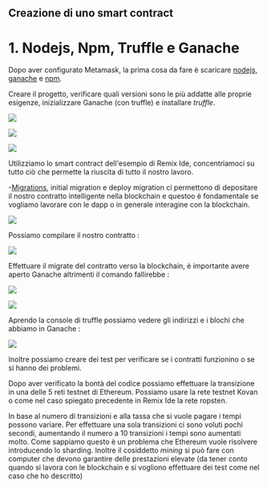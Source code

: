 ## Creazione di uno smart contract 

# 1. Nodejs, Npm, Truffle e Ganache

Dopo aver configurato Metamask, la prima cosa da fare è scaricare [nodejs](https://nodejs.org/it/), [ganache](https://trufflesuite.com/ganache/) e [npm](https://www.npmjs.com/).

Creare il progetto, verificare quali versioni sono le  più addatte alle proprie esigenze, inizializzare Ganache (con truffle) e installare *truffle*.

![](https://github.com/Erxhes/progetto/blob/main/image/gjkl.png)

![](https://github.com/Erxhes/progetto/blob/main/image/ganache.png)


![](https://github.com/Erxhes/progetto/blob/main/image/ffdff.png)


Utilizziamo lo smart contract dell'esempio di Remix Ide, concentriamoci su tutto ciò che permette la riuscita di tutto il nostro lavoro.

-[Migrations](https://github.com/Erxhes/progetto/blob/main/codici/Migrations.sol), initial migration e deploy migration ci permettono di depositare il nostro             contratto intelligente nella blockchain e questoo è fondamentale se vogliamo lavorare con le dapp o in generale interagine con la blockchain.

![](https://github.com/Erxhes/progetto/blob/main/image/dvvdzv%20zab.png)


Possiamo compilare il nostro contratto : 

![](https://github.com/Erxhes/progetto/blob/main/image/compile.png)


Effettuare il migrate del contratto verso la blockchain, è importante avere aperto Ganache altrimenti il comando fallirebbe : 

![](https://github.com/Erxhes/progetto/blob/main/image/migrate.png)

![](https://github.com/Erxhes/progetto/blob/main/image/migrate%202.png)

Aprendo la console di truffle possiamo vedere gli indirizzi e i blochi che abbiamo in Ganache : 

![](https://github.com/Erxhes/progetto/blob/main/image/account.png)

Inoltre possiamo creare dei test per verificare se i contratti funzionino o se si hanno dei problemi.

Dopo aver verificato la bontà del codice possiamo effettuare la transizione in una delle 5 reti testnet di Ethereum.
Possiamo usare la rete testnet Kovan o come nel caso spiegato precedente in Remix Ide la rete ropsten.

In base al numero di transizioni e alla tassa che si vuole pagare i tempi possono variare.
Per effettuare una sola transizioni ci sono voluti pochi secondi, aumentando il numero a 10 transizioni i tempi sono aumentati molto.
Come sappiamo questo è un problema che Ethereum vuole risolvere introducendo lo sharding.
Inoltre il cosiddetto *mining* si può fare con computer che devono garantire delle prestazioni elevate (da tener conto quando si lavora con le blockchain e si vogliono effettuare dei test come nel caso che ho descritto)





